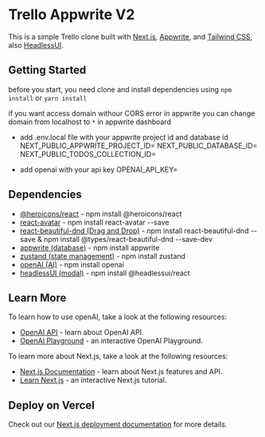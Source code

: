 # Trello Appwrite V2

This is a simple Trello clone built with [Next.js](https://nextjs.org/), [Appwrite](https://appwrite.io/), and [Tailwind CSS](https://tailwindcss.com/), also [HeadlessUI](https://headlessui.dev/).

## Getting Started

before you start, you need clone and install dependencies using `npm install` or `yarn install`

if you want access domain withour CORS error in appwrite you can change
domain from localhost to `*` in appwrite dashboard

- add .env.local file with your appwrite project id and database id
  NEXT_PUBLIC_APPWRITE_PROJECT_ID=
  NEXT_PUBLIC_DATABASE_ID=
  NEXT_PUBLIC_TODOS_COLLECTION_ID=

- add openai with your api key
  OPENAI_API_KEY=

## Dependencies

- [@heroicons/react](https://github.com/tailwindlabs/heroicons#readme) - npm install @heroicons/react
- [react-avatar](https://www.npmjs.com/package/react-avatar) - npm install react-avatar --save
- [react-beautiful-dnd (Drag and Drop)](https://www.npmjs.com/package/react-beautiful-dnd) - npm install react-beautiful-dnd --save & npm install @types/react-beautiful-dnd --save-dev
- [appwrite (database)](https://appwrite.io/) - npm install appwrite
- [zustand (state management)](https://github.com/pmndrs/zustand) - npm install zustand
- [openAI (AI)](https://www.npmjs.com/package/openai) - npm install openai
- [headlessUI (modal)](https://headlessui.com/) - npm install @headlessui/react

## Learn More

To learn how to use openAI, take a look at the following resources:

- [OpenAI API](https://beta.openai.com/docs/api-reference/introduction) - learn about OpenAI API.
- [OpenAI Playground](https://beta.openai.com/playground) - an interactive OpenAI Playground.

To learn more about Next.js, take a look at the following resources:

- [Next.js Documentation](https://nextjs.org/docs) - learn about Next.js features and API.
- [Learn Next.js](https://nextjs.org/learn) - an interactive Next.js tutorial.

## Deploy on Vercel

Check out our [Next.js deployment documentation](https://nextjs.org/docs/deployment) for more details.
